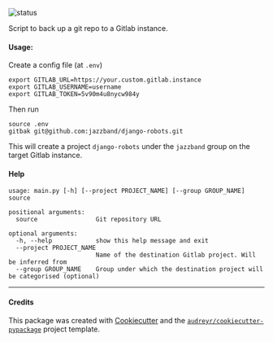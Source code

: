 ![status](https://github.com/0xKD/git-backups/actions/workflows/test.yml/badge.svg)

Script to back up a git repo to a Gitlab instance.

#### Usage:

Create a config file (at `.env`)

```shell
export GITLAB_URL=https://your.custom.gitlab.instance
export GITLAB_USERNAME=username
export GITLAB_TOKEN=5v90m4u8nycw984y
```

Then run

```shell
source .env
gitbak git@github.com:jazzband/django-robots.git
```

This will create a project `django-robots` under the `jazzband` group on the target Gitlab instance.

#### Help

```
usage: main.py [-h] [--project PROJECT_NAME] [--group GROUP_NAME] source

positional arguments:
  source                Git repository URL

optional arguments:
  -h, --help            show this help message and exit
  --project PROJECT_NAME
                        Name of the destination Gitlab project. Will be inferred from
  --group GROUP_NAME    Group under which the destination project will be categorised (optional)
```

---

#### Credits

This package was created with [Cookiecutter](https://github.com/audreyr/cookiecutter) and the [`audreyr/cookiecutter-pypackage`](https://github.com/audreyr/cookiecutter-pypackage) project template.
